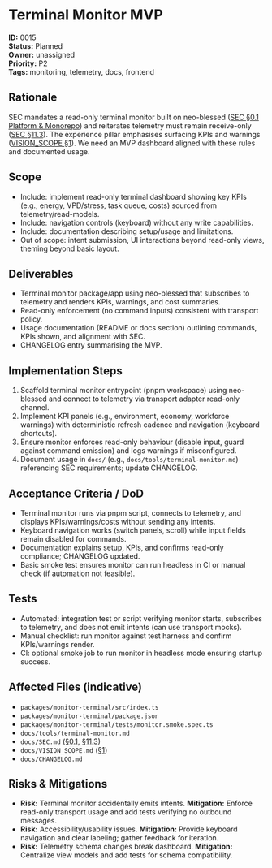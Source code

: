 # Terminal Monitor MVP

**ID:** 0015  
**Status:** Planned  
**Owner:** unassigned  
**Priority:** P2  
**Tags:** monitoring, telemetry, docs, frontend

## Rationale
SEC mandates a read-only terminal monitor built on neo-blessed ([SEC §0.1 Platform & Monorepo](../SEC.md#01-platform--monorepo-baseline-technology-choices)) and reiterates telemetry must remain receive-only ([SEC §11.3](../SEC.md#113-transport-policy)). The experience pillar emphasises surfacing KPIs and warnings ([VISION_SCOPE §1](../VISION_SCOPE.md#1-vision)). We need an MVP dashboard aligned with these rules and documented usage.

## Scope
- Include: implement read-only terminal dashboard showing key KPIs (e.g., energy, VPD/stress, task queue, costs) sourced from telemetry/read-models.
- Include: navigation controls (keyboard) without any write capabilities.
- Include: documentation describing setup/usage and limitations.
- Out of scope: intent submission, UI interactions beyond read-only views, theming beyond basic layout.

## Deliverables
- Terminal monitor package/app using neo-blessed that subscribes to telemetry and renders KPIs, warnings, and cost summaries.
- Read-only enforcement (no command inputs) consistent with transport policy.
- Usage documentation (README or docs section) outlining commands, KPIs shown, and alignment with SEC.
- CHANGELOG entry summarising the MVP.

## Implementation Steps
1. Scaffold terminal monitor entrypoint (pnpm workspace) using neo-blessed and connect to telemetry via transport adapter read-only channel.
2. Implement KPI panels (e.g., environment, economy, workforce warnings) with deterministic refresh cadence and navigation (keyboard shortcuts).
3. Ensure monitor enforces read-only behaviour (disable input, guard against command emission) and logs warnings if misconfigured.
4. Document usage in `docs/` (e.g., `docs/tools/terminal-monitor.md`) referencing SEC requirements; update CHANGELOG.

## Acceptance Criteria / DoD
- Terminal monitor runs via pnpm script, connects to telemetry, and displays KPIs/warnings/costs without sending any intents.
- Keyboard navigation works (switch panels, scroll) while input fields remain disabled for commands.
- Documentation explains setup, KPIs, and confirms read-only compliance; CHANGELOG updated.
- Basic smoke test ensures monitor can run headless in CI or manual check (if automation not feasible).

## Tests
- Automated: integration test or script verifying monitor starts, subscribes to telemetry, and does not emit intents (can use transport mocks).
- Manual checklist: run monitor against test harness and confirm KPIs/warnings render.
- CI: optional smoke job to run monitor in headless mode ensuring startup success.

## Affected Files (indicative)
- `packages/monitor-terminal/src/index.ts`
- `packages/monitor-terminal/package.json`
- `packages/monitor-terminal/tests/monitor.smoke.spec.ts`
- `docs/tools/terminal-monitor.md`
- `docs/SEC.md` ([§0.1](../SEC.md#01-platform--monorepo-baseline-technology-choices), [§11.3](../SEC.md#113-transport-policy))
- `docs/VISION_SCOPE.md` ([§1](../VISION_SCOPE.md#1-vision))
- `docs/CHANGELOG.md`

## Risks & Mitigations
- **Risk:** Terminal monitor accidentally emits intents. **Mitigation:** Enforce read-only transport usage and add tests verifying no outbound messages.
- **Risk:** Accessibility/usability issues. **Mitigation:** Provide keyboard navigation and clear labeling; gather feedback for iteration.
- **Risk:** Telemetry schema changes break dashboard. **Mitigation:** Centralize view models and add tests for schema compatibility.
